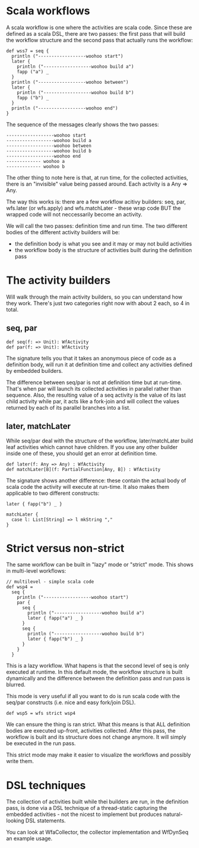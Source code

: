 Scala workflows
==================

A scala workflow is one where the activities are scala code. Since these are defined as a scala DSL, there are two passes: the first pass that will build the workflow structure and the second pass that actually runs the workflow:

    def wss7 = seq {
      println ("------------------woohoo start")
      later {
        println ("------------------woohoo build a")
        fapp ("a") _
      }
      println ("------------------woohoo between")
      later {
        println ("------------------woohoo build b")
        fapp ("b") _
      }
      println ("------------------woohoo end")
    }
 
The sequence of the messages clearly shows the two passes:

    ------------------woohoo start
    ------------------woohoo build a
    ------------------woohoo between
    ------------------woohoo build b
    ------------------woohoo end
    ------------- woohoo a
    ------------- woohoo b

The other thing to note here is that, at run time, for the collected activities, there is an "invisible" value being passed around. Each activity is a Any => Any.

The way this works is: there are a few workflow acitivy builders: seq, par, wfs.later (or wfs.apply) and wfs.matchLater - these wrap code BUT the wrapped code will not neccessarily become an activity.

We will call the two passes: definition time and run time. The two different bodies of the different activity builders will be:
* the definition body is what you see and it may or may not build activities
* the workflow body is the structure of activities built during the definition pass


The activity builders
==============

Will walk through the main activity builders, so you can understand how they work. There's just two categories right now with about 2 each, so 4 in total.


seq, par
-----------

    def seq(f: => Unit): WfActivity
    def par(f: => Unit): WfActivity

The signature tells you that it takes an anonymous piece of code as a definition body, will run it at definition time and collect any activities defined by embedded builders.

The difference between seq/par is not at definition time but at run-time. That's when par will launch its collected activities in parallel rather than sequence. Also, the resulting value of a seq activity is the value of its last child activity while par, it acts like a fork-join and will collect the values returned by each of its parallel branches into a list.


later, matchLater
-----------------

While seq/par deal with the structure of the workflow, later/matchLater build leaf activities which cannot have children. If you use any other builder inside one of these, you should get an error at definition time.

    def later(f: Any => Any) : WfActivity 
    def matchLater[B](f: PartialFunction[Any, B]) : WfActivity

The signature shows another difference: these contain the actual body of scala code the activity will execute at run-time. It also makes them applicable to two different constructs:

    later { fapp("b") _ }

    matchLater {
      case l: List[String] => l mkString ","
    }


Strict versus non-strict
========================

The same workflow can be built in "lazy" mode or "strict" mode. This shows in multi-level workflows:

    // multilevel - simple scala code
    def wsp4 =
      seq {
        println ("------------------woohoo start")
        par {
          seq {
            println ("------------------woohoo build a")
            later { fapp("a") _ }
          }
          seq {
            println ("------------------woohoo build b")
            later { fapp("b") _ }
          }
        }
      }
        
This is a lazy workflow. What hapens is that the second level of seq is only executed at runtime. In this default mode, the workflow structure is built dynamically and the difference between the definition pass and run pass is blurred.

This mode is very useful if all you want to do is run scala code with the seq/par constructs (i.e. nice and easy fork/join DSL).

    def wsp5 = wfs strict wsp4

We can ensure the thing is ran strict. What this means is that ALL definition bodies are executed up-front, activities collected. After this pass, the workflow is built and its structure does not change anymore. It will simply be executed in the run pass. 

This strict mode may make it easier to visualize the workflows and possibly write them.


DSL techniques
==================

The collection of activities built while thei builders are run, in the definition pass, is done via a DSL technique of a thread-static capturing the embedded activities - not the nicest to implement but produces natural-looking DSL statements.

You can look at WfaCollector, the collector implementation and WfDynSeq an example usage.


